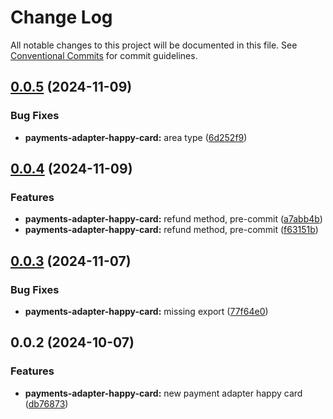 # Change Log

All notable changes to this project will be documented in this file.
See [Conventional Commits](https://conventionalcommits.org) for commit guidelines.

## [0.0.5](https://github.com/Rytass/Utils/compare/@rytass/payments-adapter-happy-card@0.0.4...@rytass/payments-adapter-happy-card@0.0.5) (2024-11-09)

### Bug Fixes

- **payments-adapter-happy-card:** area type ([6d252f9](https://github.com/Rytass/Utils/commit/6d252f94d400189bc9946518d3c86aef187bee55))

## [0.0.4](https://github.com/Rytass/Utils/compare/@rytass/payments-adapter-happy-card@0.0.3...@rytass/payments-adapter-happy-card@0.0.4) (2024-11-09)

### Features

- **payments-adapter-happy-card:** refund method, pre-commit ([a7abb4b](https://github.com/Rytass/Utils/commit/a7abb4b91a72bf385f2a76168603c20ed9e25b5e))
- **payments-adapter-happy-card:** refund method, pre-commit ([f63151b](https://github.com/Rytass/Utils/commit/f63151b2c92d5d4973cbae2669d09080c53aa8fb))

## [0.0.3](https://github.com/Rytass/Utils/compare/@rytass/payments-adapter-happy-card@0.0.2...@rytass/payments-adapter-happy-card@0.0.3) (2024-11-07)

### Bug Fixes

- **payments-adapter-happy-card:** missing export ([77f64e0](https://github.com/Rytass/Utils/commit/77f64e0f2e548ff9e94412639b9fa5818942a00d))

## 0.0.2 (2024-10-07)

### Features

- **payments-adapter-happy-card:** new payment adapter happy card ([db76873](https://github.com/Rytass/Utils/commit/db76873e47a9ad44dbea02d19a0d1126fb2570c5))
